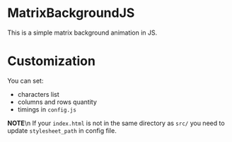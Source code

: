 # MatrixBackgroundJS
 This is a simple matrix background animation in JS.
 
# Customization
 You can set:
 * characters list
 * columns and rows quantity
 * timings
 in `config.js`
 
 **NOTE**\n
 If your `index.html` is not in the same directory as `src/`
 you need to update `stylesheet_path` in config file.
